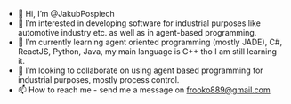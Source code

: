 - 👋 Hi, I’m @JakubPospiech
- 👀 I’m interested in developing software for industrial purposes like automotive industry etc. as well as in agent-based programming.
- 🌱 I’m currently learning agent oriented programming (mostly JADE), C#, ReactJS, Python, Java, my main language is C++ tho I am still learning it.
- 💞️ I’m looking to collaborate on using agent based programming for industrial purposes, mostly process control.
- 📫 How to reach me - send me a message on frooko889@gmail.com

<!---
JakubPospiech/JakubPospiech is a ✨ special ✨ repository because its `README.md` (this file) appears on your GitHub profile.
You can click the Preview link to take a look at your changes.
--->
